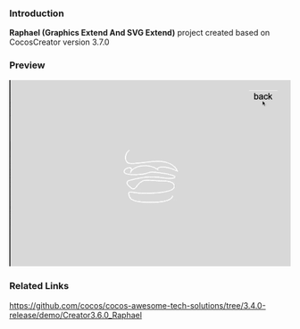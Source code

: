 ### Introduction
**Raphael (Graphics Extend And SVG Extend)** project created based on CocosCreator version 3.7.0

### Preview
![image](../../../gif/202209/2022092205.gif)

### Related Links
https://github.com/cocos/cocos-awesome-tech-solutions/tree/3.4.0-release/demo/Creator3.6.0_Raphael